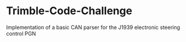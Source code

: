 # Trimble-Code-Challenge
Implementation of a basic CAN parser for the J1939 electronic steering control PGN 
